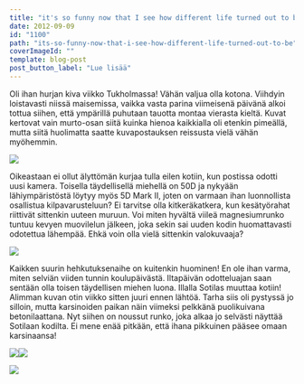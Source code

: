 ```yaml
---
title: "it's so funny now that I see how different life turned out to be."
date: 2012-09-09
id: "1100"
path: "its-so-funny-now-that-i-see-how-different-life-turned-out-to-be"
coverImageId: ""
template: blog-post
post_button_label: "Lue lisää"
---
```


Oli ihan hurjan kiva viikko Tukholmassa! Vähän valjua olla kotona. Viihdyin loistavasti niissä maisemissa, vaikka vasta parina viimeisenä päivänä alkoi tottua siihen, että ympärillä puhutaan tauotta montaa vierasta kieltä. Kuvat kertovat vain murto-osan siitä kuinka hienoa kaikkialla oli etenkin pimeällä, mutta siitä huolimatta saatte kuvapostauksen reissusta vielä vähän myöhemmin.

[![](/images/vvoooi.jpg)](http://4.bp.blogspot.com/-1qDWV6oUitw/UEzWV9S-h_I/AAAAAAAABHE/FQ_HiK533VE/s1600/vvoooi.jpg)

Oikeastaan ei ollut älyttömän kurjaa tulla eilen kotiin, kun postissa odotti uusi kamera. Toisella täydellisellä miehellä on 50D ja nykyään lähiympäristöstä löytyy myös 5D Mark II, joten on varmaan ihan luonnollista osallistua kilpavarusteluun? Ei tarvitse olla kitkeräkatkera, kun kesätyörahat riittivät sittenkin uuteen muruun. Voi miten hyvältä viileä magnesiumrunko tuntuu kevyen muovilelun jälkeen, joka sekin sai uuden kodin huomattavasti odotettua lähempää. Ehkä voin olla vielä sittenkin valokuvaaja?

[![](/images/kameraheru.jpg)](http://1.bp.blogspot.com/-sZJ2EEaBwDA/UEymnYMMcGI/AAAAAAAABFo/zTrVrM7jil8/s1600/kameraheru.jpg)

Kaikken suurin hehkutuksenaihe on kuitenkin huominen! En ole ihan varma, miten selviän viiden tunnin koulupäivästä. Iltapäivän odotteluajan saan sentään olla toisen täydellisen miehen luona. Illalla Sotilas muuttaa kotiin! Alimman kuvan otin viikko sitten juuri ennen lähtöä. Tarha siis oli pystyssä jo silloin, mutta karsinoiden paikan näin viimeksi pelkkänä puolikuivana betonilaattana. Nyt siihen on noussut runko, joka alkaa jo selvästi näyttää Sotilaan kodilta. Ei mene enää pitkään, että ihana pikkuinen pääsee omaan karsinaansa!

[![](/images/1.jpg)](http://3.bp.blogspot.com/-QGZadYafLEI/UEypE99vUlI/AAAAAAAABGI/jPv9G8OtVVU/s1600/1.jpg)[![](/images/2.jpg)](http://4.bp.blogspot.com/-W9lrwrdrhBo/UEypI88Nl6I/AAAAAAAABGQ/KzrSALA995w/s1600/2.jpg)

[![](/images/AITAUS.jpg)](http://3.bp.blogspot.com/-NM5wpSgnMto/UEym0cJsKmI/AAAAAAAABFw/GKH3EgsF73s/s1600/AITAUS.jpg)
